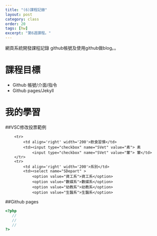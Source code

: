 ```yaml
---
title: "(6)課程記錄"
layout: post
category: class
order: 20
tags: [hw]
excerpt: "第6週課程。"
---
```

網頁系統開發課程記錄
github帳號及使用github做blog。。

# 課程目標
- Github 帳號/介面/指令
- Github pages/Jekyll

# 我的學習

##VSC修改投票範例

```
    <tr>
        <td align='right' width='200'>飲食習慣</td>
        <td><input type="checkbox" name="SVet" value="素"> 素
            <input type="checkbox" name="SVet" value="葷"> 葷</td>
    </tr>
    <tr>
        <td align='right' width='200'>系別</td>
        <td><select name="SDepart" >
            <option value="資工系">資工系</option>
            <option value="數媒系">數媒系</option>
            <option value="幼教系">幼教系</option>
            <option value="生醫系">生醫系</option>
```
##Github pages

```php
<?php
   //
   //
   //
?>
```


[1]: https://github.com/        "GitHub"
[2]: https://pages.github.com/  "GitHub Pages"
[3]: https://jekyllrb.com/      "Jekyll"
[4]: http://markdown.tw         "Markdown文件"
[5]: http://dillinger.io/       "Dillinger"








